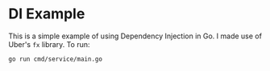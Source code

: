 # DI Example

This is a simple example of using Dependency Injection in Go. I made use of
Uber's `fx` library. To run:

```bash
go run cmd/service/main.go
```
